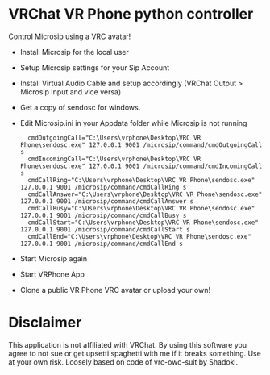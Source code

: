 # VRChat VR Phone python controller
Control Microsip using a VRC avatar!

* Install Microsip for the local user
* Setup Microsip settings for your Sip Account
* Install Virtual Audio Cable and setup accordingly (VRChat Output > Microsip Input and vice versa)
* Get a copy of sendosc for windows.

* Edit Microsip.ini in your Appdata folder while Microsip is not running


        cmdOutgoingCall="C:\Users\vrphone\Desktop\VRC VR Phone\sendosc.exe" 127.0.0.1 9001 /microsip/command/cmdOutgoingCall s
        cmdIncomingCall="C:\Users\vrphone\Desktop\VRC VR Phone\sendosc.exe" 127.0.0.1 9001 /microsip/command/cmdIncomingCall s
        cmdCallRing="C:\Users\vrphone\Desktop\VRC VR Phone\sendosc.exe" 127.0.0.1 9001 /microsip/command/cmdCallRing s
        cmdCallAnswer="C:\Users\vrphone\Desktop\VRC VR Phone\sendosc.exe" 127.0.0.1 9001 /microsip/command/cmdCallAnswer s
        cmdCallBusy="C:\Users\vrphone\Desktop\VRC VR Phone\sendosc.exe" 127.0.0.1 9001 /microsip/command/cmdCallBusy s
        cmdCallStart="C:\Users\vrphone\Desktop\VRC VR Phone\sendosc.exe" 127.0.0.1 9001 /microsip/command/cmdCallStart s
        cmdCallEnd="C:\Users\vrphone\Desktop\VRC VR Phone\sendosc.exe" 127.0.0.1 9001 /microsip/command/cmdCallEnd s

* Start Microsip again
* Start VRPhone App
* Clone a public VR Phone VRC avatar or upload your own!

# Disclaimer

This application is not affiliated with VRChat. By using this software you agree to not sue or get upsetti spaghetti with me if it breaks something. Use at your own risk.
Loosely based on code of vrc-owo-suit by Shadoki.


